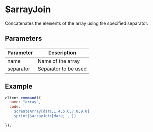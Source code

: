# $arrayJoin

Concatenates the elements of the array using the specified separator.

## Parameters

| Parameter | Description          |
| --------- | -------------------- |
| name      | Name of the array    |
| separator | Separator to be used |

## Example

```js
client.command({
  name: "array",
  code: `
    $createArray[data;1;4;5;6;7;8;9;0]
    $print[$arrayJoin[data; , ]]
   `,
});
```
